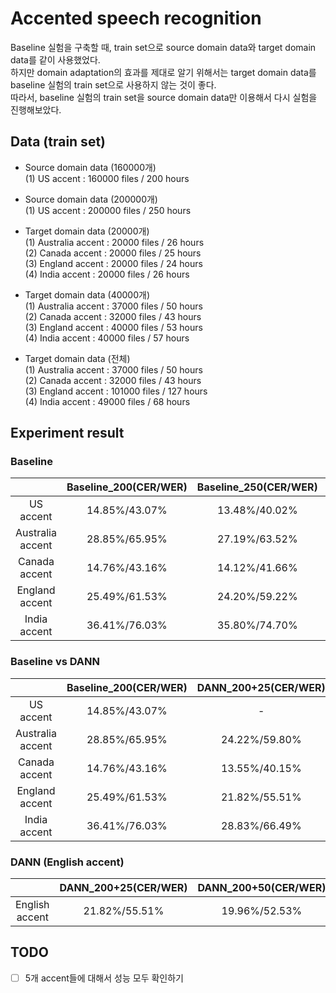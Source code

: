 # Accented speech recognition
Baseline 실험을 구축할 때, train set으로 source domain data와 target domain data를 같이 사용했었다.  
하지만 domain adaptation의 효과를 제대로 알기 위해서는 target domain data를 baseline 실험의 train set으로 사용하지 않는 것이 좋다.  
따라서, baseline 실험의 train set을 source domain data만 이용해서 다시 실험을 진행해보았다.  

## Data (train set)
- Source domain data (160000개)  
(1) US accent : 160000 files / 200 hours  

- Source domain data (200000개)  
(1) US accent : 200000 files / 250 hours  

- Target domain data (20000개)  
(1) Australia accent : 20000 files / 26 hours  
(2) Canada accent : 20000 files / 25 hours  
(3) England accent : 20000 files / 24 hours  
(4) India accent : 20000 files / 26 hours  

- Target domain data (40000개)  
(1) Australia accent : 37000 files / 50 hours  
(2) Canada accent : 32000 files / 43 hours  
(3) England accent : 40000 files / 53 hours  
(4) India accent : 40000 files / 57 hours  

- Target domain data (전체)  
(1) Australia accent : 37000 files / 50 hours  
(2) Canada accent : 32000 files / 43 hours  
(3) England accent : 101000 files / 127 hours  
(4) India accent : 49000 files / 68 hours  

## Experiment result
### Baseline
| |Baseline_200(CER/WER)|Baseline_250(CER/WER)|Baseline_200+25(CER/WER)|
|:---:|:---:|:---:|:---:|
|US accent|14.85%/43.07%|13.48%/40.02%|14.02%/41.48%|
|Australia accent|28.85%/65.95%|27.19%/63.52%|25.09%/61.06%|
|Canada accent|14.76%/43.16%|14.12%/41.66%|13.77%/40.68%|
|England accent|25.49%/61.53%|24.20%/59.22%|24.43%/59.78%|
|India accent|36.41%/76.03%|35.80%/74.70%|30.52%/69.41%|

### Baseline vs DANN
| |Baseline_200(CER/WER)|DANN_200+25(CER/WER)|DANN_200+50(CER/WER)|
|:---:|:---:|:---:|:---:|
|US accent|14.85%/43.07%|-|-|
|Australia accent|28.85%/65.95%|24.22%/59.80%|22.72%/57.38%|
|Canada accent|14.76%/43.16%|13.55%/40.15%|13.63%/40.02%|
|England accent|25.49%/61.53%|21.82%/55.51%|19.96%/52.53%|
|India accent|36.41%/76.03%|28.83%/66.49%|26.24%/63.56%|

### DANN (English accent)
| |DANN_200+25(CER/WER)|DANN_200+50(CER/WER)|DANN_200+75(CER/WER)|DANN_200+100(CER/WER)|DANN_200+125(CER/WER)|
|:---:|:---:|:---:|:---:|:---:|:---:|
|English accent|21.82%/55.51%|19.96%/52.53%| | | |

## TODO
- [ ] 5개 accent들에 대해서 성능 모두 확인하기  